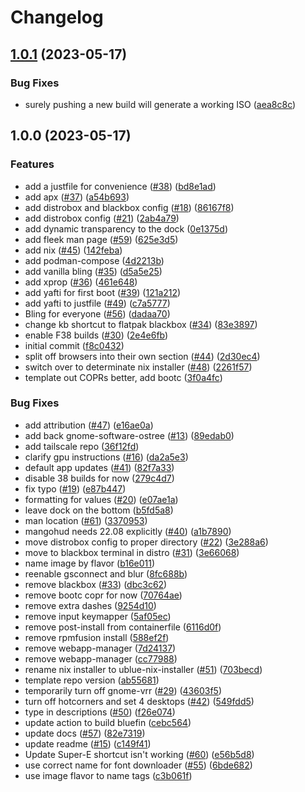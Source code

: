 # Changelog

## [1.0.1](https://github.com/blake-lucas/BakeOS/compare/v1.0.0...v1.0.1) (2023-05-17)


### Bug Fixes

* surely pushing a new build will generate a working ISO ([aea8c8c](https://github.com/blake-lucas/BakeOS/commit/aea8c8c6382c1e674077074f55df2473f4bba648))

## 1.0.0 (2023-05-17)


### Features

* add a justfile for convenience ([#38](https://github.com/blake-lucas/BakeOS/issues/38)) ([bd8e1ad](https://github.com/blake-lucas/BakeOS/commit/bd8e1ad74c4b29cbc247f932a6cf834b2ed5df3e))
* add apx ([#37](https://github.com/blake-lucas/BakeOS/issues/37)) ([a54b693](https://github.com/blake-lucas/BakeOS/commit/a54b693b65ddce8ac31068686769d2b08759cd06))
* add distrobox and blackbox config ([#18](https://github.com/blake-lucas/BakeOS/issues/18)) ([86167f8](https://github.com/blake-lucas/BakeOS/commit/86167f84db4983a54135c602bd6a4b85aeda2c06))
* add distrobox config ([#21](https://github.com/blake-lucas/BakeOS/issues/21)) ([2ab4a79](https://github.com/blake-lucas/BakeOS/commit/2ab4a7997302c732372ff0993fc2250c66c2bce8))
* add dynamic transparency to the dock ([0e1375d](https://github.com/blake-lucas/BakeOS/commit/0e1375d14c1ec5f3a55f84c4c45964487ebe02e5))
* add fleek man page ([#59](https://github.com/blake-lucas/BakeOS/issues/59)) ([625e3d5](https://github.com/blake-lucas/BakeOS/commit/625e3d50631f2580975415c09c55f7f9332c1623))
* add nix ([#45](https://github.com/blake-lucas/BakeOS/issues/45)) ([142feba](https://github.com/blake-lucas/BakeOS/commit/142feba483417e6adccd8abce4720a8de7754bda))
* add podman-compose ([4d2213b](https://github.com/blake-lucas/BakeOS/commit/4d2213be75764a49953ea9c4955b848a49a41a7d))
* add vanilla bling ([#35](https://github.com/blake-lucas/BakeOS/issues/35)) ([d5a5e25](https://github.com/blake-lucas/BakeOS/commit/d5a5e2577ac97703556fbe27db7b0efde48e35cd))
* add xprop ([#36](https://github.com/blake-lucas/BakeOS/issues/36)) ([461e648](https://github.com/blake-lucas/BakeOS/commit/461e648c492e6851e033d35b603d89703b892f43))
* add yafti for first boot ([#39](https://github.com/blake-lucas/BakeOS/issues/39)) ([121a212](https://github.com/blake-lucas/BakeOS/commit/121a212b541f89af699857461ad5a0f3bd7efa1a))
* add yafti to justfile ([#49](https://github.com/blake-lucas/BakeOS/issues/49)) ([c7a5777](https://github.com/blake-lucas/BakeOS/commit/c7a5777644c8d657c3ccd15a0e49aec6ce04dd35))
* Bling for everyone ([#56](https://github.com/blake-lucas/BakeOS/issues/56)) ([dadaa70](https://github.com/blake-lucas/BakeOS/commit/dadaa70e4b567ebee6254b44f5ba735dd68033a2))
* change kb shortcut to flatpak blackbox ([#34](https://github.com/blake-lucas/BakeOS/issues/34)) ([83e3897](https://github.com/blake-lucas/BakeOS/commit/83e38977e179616da8f1fdd87e6aa398aa970345))
* enable F38 builds ([#30](https://github.com/blake-lucas/BakeOS/issues/30)) ([2e4e6fb](https://github.com/blake-lucas/BakeOS/commit/2e4e6fbfb25c88ff231e9ef098facbe0d630165d))
* initial commit ([f8c0432](https://github.com/blake-lucas/BakeOS/commit/f8c04326f357f7a34b8f3dc37bbb4732b81b346c))
* split off browsers into their own section ([#44](https://github.com/blake-lucas/BakeOS/issues/44)) ([2d30ec4](https://github.com/blake-lucas/BakeOS/commit/2d30ec41c3d8db219588b987402e5a7363ee4487))
* switch over to determinate nix installer ([#48](https://github.com/blake-lucas/BakeOS/issues/48)) ([2261f57](https://github.com/blake-lucas/BakeOS/commit/2261f577c897ab833aba36feb38e9d0bdd83d486))
* template out COPRs better, add bootc ([3f0a4fc](https://github.com/blake-lucas/BakeOS/commit/3f0a4fcea6cdca485549059b7ac2abc2b0dc6683))


### Bug Fixes

* add attribution ([#47](https://github.com/blake-lucas/BakeOS/issues/47)) ([e16ae0a](https://github.com/blake-lucas/BakeOS/commit/e16ae0a86f75d7693dd33469a8b29bb6aa721c43))
* add back gnome-software-ostree ([#13](https://github.com/blake-lucas/BakeOS/issues/13)) ([89edab0](https://github.com/blake-lucas/BakeOS/commit/89edab04913ce6765ba64a8f5cd067ac688ab989))
* add tailscale repo ([36f12fd](https://github.com/blake-lucas/BakeOS/commit/36f12fd4fbf1f1309e28cc4011cd8243b293c259))
* clarify gpu instructions ([#16](https://github.com/blake-lucas/BakeOS/issues/16)) ([da2a5e3](https://github.com/blake-lucas/BakeOS/commit/da2a5e334030a81ca8fcc71f840b672a36ffb543))
* default app updates ([#41](https://github.com/blake-lucas/BakeOS/issues/41)) ([82f7a33](https://github.com/blake-lucas/BakeOS/commit/82f7a331004e21414d8ae6254e7b771662dd30f2))
* disable 38 builds for now ([279c4d7](https://github.com/blake-lucas/BakeOS/commit/279c4d733d869460c48e7dd687e6be6460551d29))
* fix typo ([#19](https://github.com/blake-lucas/BakeOS/issues/19)) ([e87b447](https://github.com/blake-lucas/BakeOS/commit/e87b44779c3d038b16f4f927bbb749288486999f))
* formatting for values ([#20](https://github.com/blake-lucas/BakeOS/issues/20)) ([e07ae1a](https://github.com/blake-lucas/BakeOS/commit/e07ae1a4e176d5d0b84f067a659dbaf5d526cb05))
* leave dock on the bottom ([b5fd5a8](https://github.com/blake-lucas/BakeOS/commit/b5fd5a8cc0b805cde2a03ceb5b9324a7a26a1861))
* man location ([#61](https://github.com/blake-lucas/BakeOS/issues/61)) ([3370953](https://github.com/blake-lucas/BakeOS/commit/3370953bcc33c29ba6be2836d63307da05f8ea6d))
* mangohud needs 22.08 explicitly ([#40](https://github.com/blake-lucas/BakeOS/issues/40)) ([a1b7890](https://github.com/blake-lucas/BakeOS/commit/a1b78906c4c02c17ae9787225dac94c046e80833))
* move distrobox config to proper directory ([#22](https://github.com/blake-lucas/BakeOS/issues/22)) ([3e288a6](https://github.com/blake-lucas/BakeOS/commit/3e288a661786d610a63cbc900291475aa0fb16bc))
* move to blackbox terminal in distro ([#31](https://github.com/blake-lucas/BakeOS/issues/31)) ([3e66068](https://github.com/blake-lucas/BakeOS/commit/3e66068c3ce05e114b910a55e4ec01769717295f))
* name image by flavor ([b16e011](https://github.com/blake-lucas/BakeOS/commit/b16e0118053853862c6a379f863a6678f1b13ab4))
* reenable gsconnect and blur ([8fc688b](https://github.com/blake-lucas/BakeOS/commit/8fc688b1291e688528fcfc36e20f90d50c1857ee))
* remove blackbox ([#33](https://github.com/blake-lucas/BakeOS/issues/33)) ([dbc3c62](https://github.com/blake-lucas/BakeOS/commit/dbc3c626c2fb66d5087b06220a0b426a16471995))
* remove bootc copr for now ([70764ae](https://github.com/blake-lucas/BakeOS/commit/70764ae70d68c7392308ae81348f42995c9f77a8))
* remove extra dashes ([9254d10](https://github.com/blake-lucas/BakeOS/commit/9254d100a7c2b20bf2bfb68deeae8fd28944eb5b))
* remove input keymapper ([5af05ec](https://github.com/blake-lucas/BakeOS/commit/5af05ec190b0bb86e104cb0b41f50c0a85b8aa03))
* remove post-install from containerfile ([6116d0f](https://github.com/blake-lucas/BakeOS/commit/6116d0fe0e7b317b17fd93b87bca59ec6bce48a7))
* remove rpmfusion install ([588ef2f](https://github.com/blake-lucas/BakeOS/commit/588ef2ff1e08a7c9ddba2085a09d9b49dac98e48))
* remove webapp-manager ([7d24137](https://github.com/blake-lucas/BakeOS/commit/7d241371d2b8d097ffa75ec98eeb0927d684210e))
* remove webapp-manager ([cc77988](https://github.com/blake-lucas/BakeOS/commit/cc7798881d3bed420337fe75728f0268e2f97e4e))
* rename nix installer to ublue-nix-installer ([#51](https://github.com/blake-lucas/BakeOS/issues/51)) ([703becd](https://github.com/blake-lucas/BakeOS/commit/703becd701f3b9400fceba64a7b1bb16e6f7171c))
* template repo version ([ab55681](https://github.com/blake-lucas/BakeOS/commit/ab55681cf9a0236265cf2ba8b89be59f6bbe2dfc))
* temporarily turn off gnome-vrr ([#29](https://github.com/blake-lucas/BakeOS/issues/29)) ([43603f5](https://github.com/blake-lucas/BakeOS/commit/43603f52c4b6463d333f872de0660ec04a58d0b3))
* turn off hotcorners and set 4 desktops ([#42](https://github.com/blake-lucas/BakeOS/issues/42)) ([549fdd5](https://github.com/blake-lucas/BakeOS/commit/549fdd50bfa4030cecf858441074b5b5668197a3))
* type in descriptions ([#50](https://github.com/blake-lucas/BakeOS/issues/50)) ([f26e074](https://github.com/blake-lucas/BakeOS/commit/f26e0742add1dcdf8d4f2a492333aba180e075a6))
* update action to build bluefin ([cebc564](https://github.com/blake-lucas/BakeOS/commit/cebc564651398d13b725dd191133cc6ca61e3347))
* update docs ([#57](https://github.com/blake-lucas/BakeOS/issues/57)) ([82e7319](https://github.com/blake-lucas/BakeOS/commit/82e7319907179256aa1d2606773679f02d9cea3e))
* update readme ([#15](https://github.com/blake-lucas/BakeOS/issues/15)) ([c149f41](https://github.com/blake-lucas/BakeOS/commit/c149f416bdc67c380b1c008fc27bed1d85424159))
* Update Super-E shortcut isn't working ([#60](https://github.com/blake-lucas/BakeOS/issues/60)) ([e56b5d8](https://github.com/blake-lucas/BakeOS/commit/e56b5d82cbfc68e359161b4155c7b6326b998312))
* use correct name for font downloader ([#55](https://github.com/blake-lucas/BakeOS/issues/55)) ([6bde682](https://github.com/blake-lucas/BakeOS/commit/6bde6824484da72381179862162575feccd3fab6))
* use image flavor to name tags ([c3b061f](https://github.com/blake-lucas/BakeOS/commit/c3b061fad4806ca8e90392fe0f1fbd0b9f92468b))
